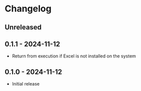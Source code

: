 # Changelog

## Unreleased

## 0.1.1 - 2024-11-12

- Return from execution if Excel is not installed on the system

## 0.1.0 - 2024-11-12

- Initial release
